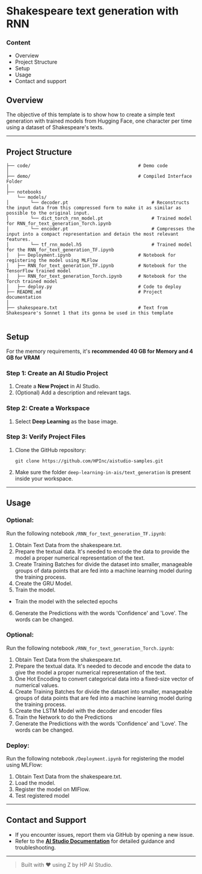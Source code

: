 # Shakespeare text generation with RNN

### Content
- Overview
- Project Structure
- Setup
- Usage
- Contact and support

## Overview
The objective of this template is to show how to create a simple text generation with trained models from Hugging Face, one character per time using a dataset of Shakespeare's texts.

 ---

 ## Project Structure
```
├── code/                                        # Demo code
│
├── demo/                                        # Compiled Interface Folder
│
├── notebooks
    └── models/
│        └── decoder.pt                               # Reconstructs the input data from this compressed form to make it as similar as possible to the original input.
│        └── dict_torch_rnn_model.pt                  # Trained model for RNN_for_text_generation_Torch.ipynb
│        └── encoder.pt                               # Compresses the input into a compact representation and detain the most relevant features.
│        └── tf_rnn_model.h5                          # Trained model for the RNN_for_text_generation_TF.ipynb
│   ├── Deployment.ipynb                         # Notebook for registering the model using MLFlow
│   ├── RNN_for_text_generation_TF.ipynb         # Notebook for the TensorFlow trained model
│   ├── RNN_for_text_generation_Torch.ipynb      # Notebook for the Torch trained model
│   ├── deploy.py                                # Code to deploy        
├── README.md                                    # Project documentation
│                         
├── shakespeare.txt                              # Text from Shakespeare's Sonnet 1 that its gonna be used in this template
                                    
```
## Setup

 For the memory requirements, it's **recommended 40 GB for Memory and 4 GB for VRAM**

### Step 1: Create an AI Studio Project  
1. Create a **New Project** in AI Studio.   
2. (Optional) Add a description and relevant tags. 

### Step 2: Create a Workspace  
1. Select **Deep Learning** as the base image.

### Step 3: Verify Project Files 
1. Clone the GitHub repository:  
   ```
   git clone https://github.com/HPInc/aistudio-samples.git
   ```  
2. Make sure the folder `deep-learning-in-ais/text_generation` is present inside your workspace.

---

## Usage

### Optional:
Run the following notebook `/RNN_for_text_generation_TF.ipynb`:
1. Obtain Text Data from the shakespeare.txt.
2. Prepare the textual data. It's needed to encode the data to provide the model a proper numerical representation of the text.
3. Create Training Batches for divide the dataset into smaller, manageable groups of data points that are fed into a machine learning model during the training process.
4. Create the GRU Model.
5. Train the model.
- Train the model with the selected epochs
6. Generate the Predictions with the words 'Confidence' and 'Love'. The words can be changed.

### Optional:
Run the following notebook `/RNN_for_text_generation_Torch.ipynb`:
1. Obtain Text Data from the shakespeare.txt.
2. Prepare the textual data. It's needed to decode and encode the data to give the model a proper numerical representation of the text.
3. One Hot Encoding to convert categorical data into a fixed-size vector of numerical values.
4. Create Training Batches for divide the dataset into smaller, manageable groups of data points that are fed into a machine learning model during the training process.
5. Create the LSTM Model with the decoder and encoder files
6. Train the Network to do the Predictions
7. Generate the Predictions with the words 'Confidence' and 'Love'. The words can be changed.

### Deploy:
Run the following notebook `/Deployment.ipynb` for registering the model using MLFlow:
1. Obtain Text Data from the shakespeare.txt.
2. Load the model.
3. Register the model on MlFlow.
4. Test registered model

---
 ## Contact and Support  
- If you encounter issues, report them via GitHub by opening a new issue.  
- Refer to the **[AI Studio Documentation](https://zdocs.datascience.hp.com/docs/aistudio/overview)** for detailed guidance and troubleshooting.

---

> Built with ❤️ using Z by HP AI Studio.